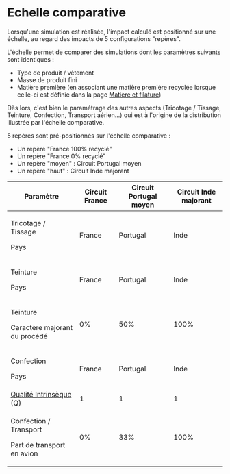 # Echelle comparative

Lorsqu'une simulation est réalisée, l'impact calculé est positionné sur une échelle, au regard des impacts de 5 configurations "repères".

L'échelle permet de comparer des simulations dont les paramètres suivants sont identiques :

* Type de produit / vêtement
* Masse de produit fini
* Matière première (en associant une matière première recyclée lorsque celle-ci est définie dans la page [Matière et filature](broken-reference))

Dès lors, c'est bien le paramétrage des autres aspects (Tricotage / Tissage, Teinture, Confection, Transport aérien...) qui est à l'origine de la distribution illustrée par l'échelle comparative.

5 repères sont pré-positionnés sur l'échelle comparative :

* Un repère "France 100% recyclé"
* Un repère "France 0% recyclé"
* Un repère "moyen" : Circuit Portugal moyen
* Un repère "haut" : Circuit Inde majorant

| Paramètre                                                                                    | Circuit France | Circuit Portugal moyen | Circuit Inde majorant |
| -------------------------------------------------------------------------------------------- | -------------- | ---------------------- | --------------------- |
| <p>Tricotage / Tissage</p><p>Pays</p>                                                        | France         | Portugal               | Inde                  |
| <p>Teinture</p><p>Pays</p>                                                                   | France         | Portugal               | Inde                  |
| <p>Teinture</p><p>Caractère majorant du procédé</p>                                          | 0%             | 50%                    | 100%                  |
| <p>Confection</p><p>Pays</p>                                                                 | France         | Portugal               | Inde                  |
| [Qualité Intrinsèque](etapes-du-cycle-de-vie/etape-6-utilisation.md#qualite-intrinseque) (Q) | 1              | 1                      | 1                     |
| <p>Confection / Transport</p><p>Part de transport en avion</p>                               | 0%             | 33%                    | 100%                  |
